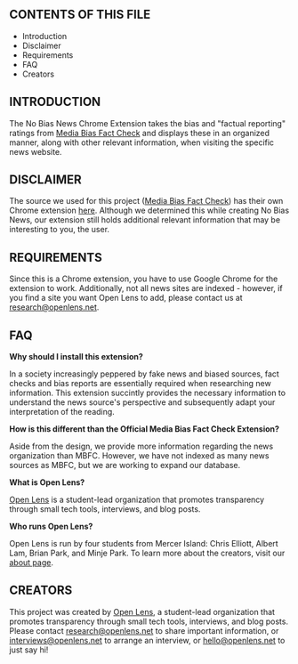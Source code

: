 CONTENTS OF THIS FILE
---------------------
   
 * Introduction
 * Disclaimer
 * Requirements
 * FAQ
 * Creators

INTRODUCTION
------------

The No Bias News Chrome Extension takes the bias and "factual reporting" ratings from <a href="https://mediabiasfactcheck.com/">Media Bias Fact Check</a> and displays these in an organized manner, along with other relevant information, when visiting the specific news website.

DISCLAIMER
----------

The source we used for this project (<a href="https://mediabiasfactcheck.com/">Media Bias Fact Check</a>) has their own Chrome extension <a href="https://chrome.google.com/webstore/detail/official-media-bias-fact/hdcpibgmmcnpjmmenengjgkkfohahegk?hl=en-US">here</a>. Although we determined this while creating No Bias News, our extension still holds additional relevant information that may be interesting to you, the user.

REQUIREMENTS
------------

Since this is a Chrome extension, you have to use Google Chrome for the extension to work. Additionally, not all news sites are indexed - however, if you find a site you want Open Lens to add, please contact us at <a href="mailto:research@openlens.net?subject=Add ___ to No Bias News">research@openlens.net</a>.

FAQ
---

**Why should I install this extension?**

In a society increasingly peppered by fake news and biased sources, fact checks and bias reports are essentially required when researching new information. This extension succintly provides the necessary information to understand the news source's perspective and subsequently adapt your interpretation of the reading.

**How is this different than the Official Media Bias Fact Check Extension?**

Aside from the design, we provide more information regarding the news organization than MBFC. However, we have not indexed as many news sources as MBFC, but we are working to expand our database.

**What is Open Lens?**

<a href="https://openlensresearch.wordpress.com/">Open Lens</a> is a student-lead organization that promotes transparency through small tech tools, interviews, and blog posts.

**Who runs Open Lens?**

Open Lens is run by four students from Mercer Island: Chris Elliott, Albert Lam, Brian Park, and Minje Park. To learn more about the creators, visit our <a href="https://openlensresearch.wordpress.com/about-us/">about page</a>.

CREATORS
--------

This project was created by <a href="https://openlensresearch.wordpress.com/">Open Lens</a>, a student-lead organization that promotes transparency through small tech tools, interviews, and blog posts. Please contact <a href="mailto:research@openlens.net?subject=Sharing important research">research@openlens.net</a> to share important information, or <a href="mailto:interviews@openlens.net?subject=I'm interested in being interviewed">interviews@openlens.net</a> to arrange an interview, or <a href="mailto:hello@openlens.net?subject=Hi Open Lens!">hello@openlens.net</a> to just say hi!